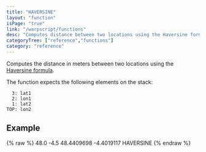 ```yaml
---
title: "HAVERSINE"
layout: "function"
isPage: "true"
link: "/warpscript/functions"
desc: "Computes distance between two locations using the Haversine formula."
categoryTree: ["reference","functions"]
category: "reference"
---
```

 
Computes the distance in meters between two locations using the [Haversine formula](https://en.wikipedia.org/wiki/Haversine_formula).

The function expects the following elements on the stack:

      3: lat1
      2: lon1
      1: lat2
    TOP: lon2

## Example ##

{% raw %}
<warp10-warpscript-widget backend="{{backend}}"  exec-endpoint="{{execEndpoint}}">48.0
-4.5
48.4409698
-4.4019117
HAVERSINE
</warp10-warpscript-widget>
{% endraw %}    
